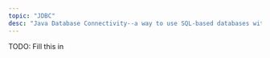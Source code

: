 ```yaml
---
topic: "JDBC"
desc: "Java Database Connectivity--a way to use SQL-based databases with Java"
---
```


TODO: Fill this in
